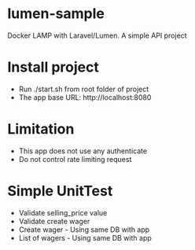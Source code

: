 # lumen-sample
Docker LAMP with Laravel/Lumen. A simple API project

# Install project
- Run ./start.sh from root folder of project
- The app base URL: http://localhost:8080 

# Limitation
- This app does not use any authenticate
- Do not control rate limiting request

# Simple UnitTest
- Validate selling_price value 
- Validate create wager
- Create wager - Using same DB with app
- List of wagers - Using same DB with app
